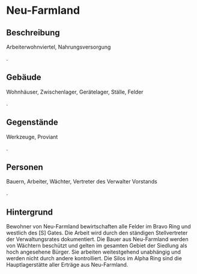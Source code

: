 [comment]: # (Neu-Farmland)
# Neu-Farmland
## Beschreibung		
Arbeiterwohnviertel, Nahrungsversorgung

.
## Gebäude
Wohnhäuser, Zwischenlager, Gerätelager, Ställe, Felder 

.
## Gegenstände
Werkzeuge, Proviant

.
## Personen
Bauern, Arbeiter, Wächter, Vertreter des Verwalter Vorstands

.
## Hintergrund
Bewohner von Neu-Farmland bewirtschaften alle Felder im Bravo Ring und westlich des [S] Gates. Die Arbeit wird durch den ständigen Stellvertreter der Verwaltungsrates dokumentiert. Die Bauer aus Neu-Farmland werden von Wächtern beschützt und gelten im gesamten Gebiet der Siedlung als hoch angesehene Bürger. Sie arbeiten weitestgehend unabhängig und werden nicht durch andere kontrolliert. Die Silos im Alpha Ring sind die Hauptlagerstätte aller Erträge aus Neu-Farmland.
